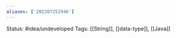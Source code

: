 ```yaml
---
aliases: ['202207251946']
---
```

Status: #idea/undeveloped 
Tags: [[String]], [[data-type]], [[Java]]


